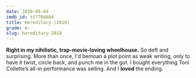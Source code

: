 ```yaml
---
date: 2020-09-04
imdb_id: tt7784604
title: Hereditary (2018)
grade: A-
slug: hereditary-2018
---
```


**Right in my nihilistic, trap-movie-loving wheelhouse.** So deft and surprising. More than once, I'd bemoan a plot point as weak writing, only to have it twist, circle back, and punch me in the gut. I bought everything Toni Collette’s all-in performance was selling. And I **loved** the ending.
